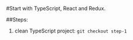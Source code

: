 #Start with TypeScript, React and Redux.

##Steps:

1) clean TypeScript project: `git checkout step-1`